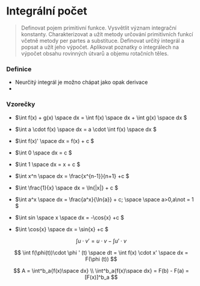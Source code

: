 # Integrální počet

>Definovat pojem primitivní funkce. Vysvětlit význam integrační konstanty. Charakterizovat a užít metody určování primitivních funkcí včetně metody per partes a substituce. Definovat určitý integrál a popsat a užít jeho výpočet. 
>Aplikovat poznatky o integrálech na výpočet obsahu rovinných útvarů a objemu rotačních těles. 

### Definice
- Neurčitý integrál je možno chápat jako opak derivace
- 


### Vzorečky


- $\int f(x) + g(x) \space dx = \int f(x) \space dx + \int g(x) \space dx $
- $\int a \cdot f(x) \space dx = a \cdot \int f(x) \space dx $
- $\int f(x)' \space dx = f(x) + c $



- $\int 0 \space dx = c $
- $\int 1 \space dx = x + c $
- $\int x^n \space dx = \frac{x^{n-1}}{n+1} +c $
- $\int \frac{1}{x} \space dx = \ln{|x|} + c $
- $\int a^x \space dx = \frac{a^x}{\ln{a}} + c; \space \space a>0,a\not = 1 $
- $\int sin \space x \space dx = -\cos{x} +c $
- $\int \cos{x} \space dx = \sin{x} +c $


$$
\int u \cdot v' = u \cdot v - \int u' \cdot v
$$

$$
\int f(\phi(t))\cdot \phi ' (t) \space dt = \int f(x) \cdot x' \space dx = F(\phi (t))
$$

$$
A = \int^b_a{f(x)\space dx} \\
\int^b_a{f(x)\space dx} = F(b) - F(a) = [F(x)]^b_a
$$